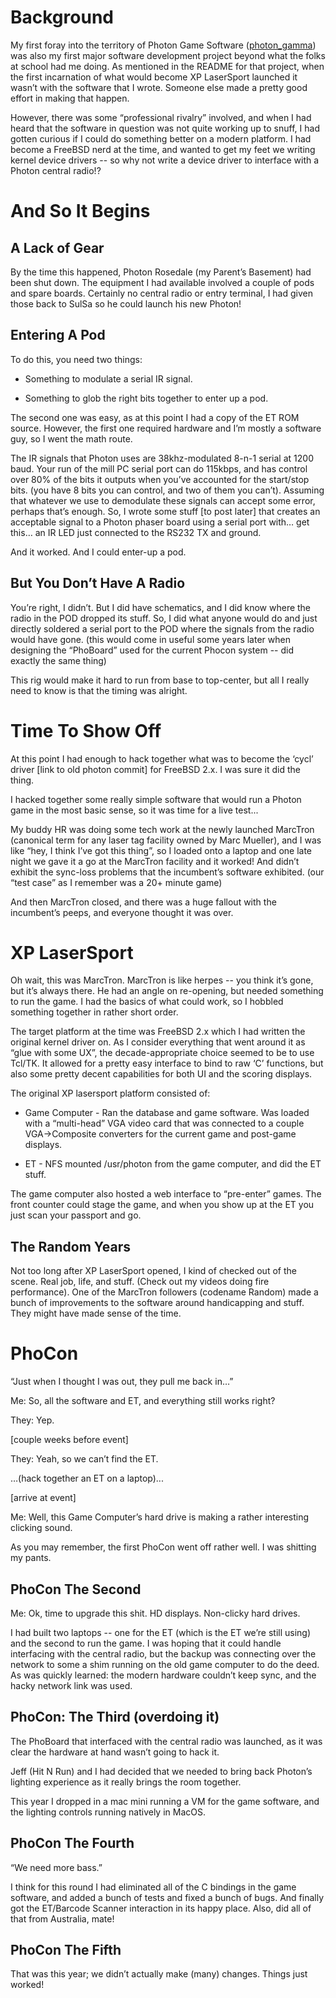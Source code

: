 
# Background

My first foray into the territory of Photon Game Software ([photon_gamma](https://github.com/robertbanz/photon_gamma)) was also my first major software development project beyond what the folks at school had me doing. As mentioned in the README for that project, when the first incarnation of what would become XP LaserSport launched it wasn’t with the software that I wrote. Someone else made a pretty good effort in making that happen.

However, there was some “professional rivalry” involved, and when I had heard that the software in question was not quite working up to snuff, I had gotten curious if I could do something better on a modern platform. I had become a FreeBSD nerd at the time, and wanted to get my feet we writing kernel device drivers -- so why not write a device driver to interface with a Photon central radio!?

# And So It Begins

## A Lack of Gear

By the time this happened, Photon Rosedale (my Parent’s Basement) had been shut down. The equipment I had available involved a couple of pods and spare boards. Certainly no central radio or entry terminal, I had given those back to SulSa so he could launch his new Photon!

## Entering A Pod

To do this, you need two things:

-   Something to modulate a serial IR signal.
    
-   Something to glob the right bits together to enter up a pod.
   
The second one was easy, as at this point I had a copy of the ET ROM source. However, the first one required hardware and I’m mostly a software guy, so I went the math route.

The IR signals that Photon uses are 38khz-modulated 8-n-1 serial at 1200 baud. Your run of the mill PC serial port can do 115kbps, and has control over 80% of the bits it outputs when you’ve accounted for the start/stop bits. (you have 8 bits you can control, and two of them you can’t). Assuming that whatever we use to demodulate these signals can accept some error, perhaps that’s enough. So, I wrote some stuff [to post later] that creates an acceptable signal to a Photon phaser board using a serial port with… get this… an IR LED just connected to the RS232 TX and ground.

And it worked. And I could enter-up a pod.

## But You Don’t Have A Radio

You’re right, I didn’t. But I did have schematics, and I did know where the radio in the POD dropped its stuff. So, I did what anyone would do and just directly soldered a serial port to the POD where the signals from the radio would have gone. (this would come in useful some years later when designing the “PhoBoard” used for the current Phocon system -- did exactly the same thing)

This rig would make it hard to run from base to top-center, but all I really need to know is that the timing was alright.

# Time To Show Off

At this point I had enough to hack together what was to become the ‘cycl’ driver [link to old photon commit] for FreeBSD 2.x. I was sure it did the thing.

I hacked together some really simple software that would run a Photon game in the most basic sense, so it was time for a live test...

My buddy HR was doing some tech work at the newly launched MarcTron (canonical term for any laser tag facility owned by Marc Mueller), and I was like “hey, I think I’ve got this thing”, so I loaded onto a laptop and one late night we gave it a go at the MarcTron facility and it worked! And didn’t exhibit the sync-loss problems that the incumbent’s software exhibited. (our “test case” as I remember was a 20+ minute game)

And then MarcTron closed, and there was a huge fallout with the incumbent’s peeps, and everyone thought it was over.

# XP LaserSport

Oh wait, this was MarcTron. MarcTron is like herpes -- you think it’s gone, but it’s always there. He had an angle on re-opening, but needed something to run the game. I had the basics of what could work, so I hobbled something together in rather short order.

The target platform at the time was FreeBSD 2.x which I had written the original kernel driver on. As I consider everything that went around it as “glue with some UX”, the decade-appropriate choice seemed to be to use Tcl/TK. It allowed for a pretty easy interface to bind to raw ‘C’ functions, but also some pretty decent capabilities for both UI and the scoring displays.

The original XP lasersport platform consisted of:

-   Game Computer - Ran the database and game software. Was loaded with a “multi-head” VGA video card that was connected to a couple VGA->Composite converters for the current game and post-game displays.
    
-   ET - NFS mounted /usr/photon from the game computer, and did the ET stuff.
    
The game computer also hosted a web interface to “pre-enter” games. The front counter could stage the game, and when you show up at the ET you just scan your passport and go.

## The Random Years

Not too long after XP LaserSport opened, I kind of checked out of the scene. Real job, life, and stuff. (Check out my videos doing fire performance). One of the MarcTron followers (codename Random) made a bunch of improvements to the software around handicapping and stuff. They might have made sense of the time.

# PhoCon

“Just when I thought I was out, they pull me back in…”

Me: So, all the software and ET, and everything still works right?

They: Yep.

[couple weeks before event]

They: Yeah, so we can’t find the ET.

…(hack together an ET on a laptop)...

[arrive at event]

Me: Well, this Game Computer’s hard drive is making a rather interesting clicking sound.

As you may remember, the first PhoCon went off rather well. I was shitting my pants.

## PhoCon The Second

Me: Ok, time to upgrade this shit. HD displays. Non-clicky hard drives.

I had built two laptops -- one for the ET (which is the ET we’re still using) and the second to run the game. I was hoping that it could handle interfacing with the central radio, but the backup was connecting over the network to some a shim running on the old game computer to do the deed. As was quickly learned: the modern hardware couldn’t keep sync, and the hacky network link was used.

## PhoCon: The Third (overdoing it)

The PhoBoard that interfaced with the central radio was launched, as it was clear the hardware at hand wasn’t going to hack it.

Jeff (Hit N Run) and I had decided that we needed to bring back Photon’s lighting experience as it really brings the room together.

This year I dropped in a mac mini running a VM for the game software, and the lighting controls running natively in MacOS.

## PhoCon The Fourth

“We need more bass.”

I think for this round I had eliminated all of the C bindings in the game software, and added a bunch of tests and fixed a bunch of bugs. And finally got the ET/Barcode Scanner interaction in its happy place. Also, did all of that from Australia, mate!

## PhoCon The Fifth

That was this year; we didn’t actually make (many) changes. Things just worked!
